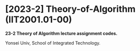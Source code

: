 # [2023-2] Theory-of-Algorithm (IIT2001.01-00)

**23-2 Theory of Algorithm lecture assignment codes.**

Yonsei Univ, School of Integrated Technology.
